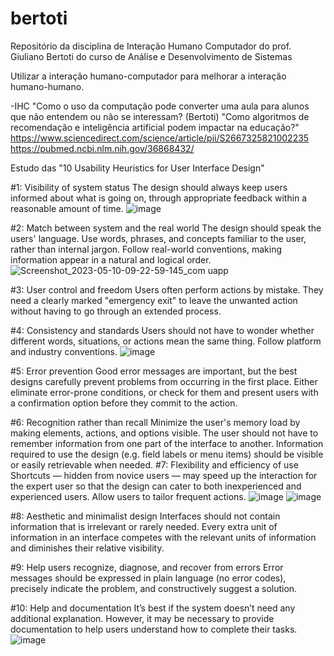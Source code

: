 # bertoti
Repositório da disciplina de Interação Humano Computador do prof. Giuliano Bertoti do curso de Análise e Desenvolvimento de Sistemas


Utilizar a interação humano-computador para melhorar a interação humano-humano.

-IHC
"Como o uso da computação pode converter uma aula para alunos que não entendem ou não se interessam? (Bertoti)
"Como algoritmos de recomendação e inteligência artificial podem impactar na educação?"
https://www.sciencedirect.com/science/article/pii/S2667325821002235
https://pubmed.ncbi.nlm.nih.gov/36868432/

Estudo das "10 Usability Heuristics for User Interface Design"

#1: Visibility of system status The design should always keep users informed about what is going on, through appropriate feedback within a reasonable amount of time.
![image](https://github.com/Hugohs98/bertoti/assets/111614142/71a01671-134a-4a5b-b331-a71adcb21ff9)

#2: Match between system and the real world The design should speak the users' language. Use words, phrases, and concepts familiar to the user, rather than internal jargon. Follow real-world conventions, making information appear in a natural and logical order.
![Screenshot_2023-05-10-09-22-59-145_com uapp](https://github.com/Hugohs98/bertoti/assets/111614142/4e2cfca0-17f9-40e3-919d-dd0e9956ea7b)

#3: User control and freedom Users often perform actions by mistake. They need a clearly marked "emergency exit" to leave the unwanted action without having to go through an extended process.


#4: Consistency and standards Users should not have to wonder whether different words, situations, or actions mean the same thing. Follow platform and industry conventions.
![image](https://github.com/Hugohs98/bertoti/assets/111614142/f5d270c3-4762-40b5-817c-f94596f9de46)


#5: Error prevention Good error messages are important, but the best designs carefully prevent problems from occurring in the first place. Either eliminate error-prone conditions, or check for them and present users with a confirmation option before they commit to the action.

#6: Recognition rather than recall Minimize the user's memory load by making elements, actions, and options visible. The user should not have to remember information from one part of the interface to another. Information required to use the design (e.g. field labels or menu items) should be visible or easily retrievable when needed.
#7: Flexibility and efficiency of use Shortcuts — hidden from novice users — may speed up the interaction for the expert user so that the design can cater to both inexperienced and experienced users. Allow users to tailor frequent actions.
![image](https://github.com/Hugohs98/bertoti/assets/111614142/ef276c08-928b-4e24-ad53-e5e227744fae)
![image](https://github.com/Hugohs98/bertoti/assets/111614142/6142d974-f57f-43b1-ad49-72b4ab819826)


#8: Aesthetic and minimalist design Interfaces should not contain information that is irrelevant or rarely needed. Every extra unit of information in an interface competes with the relevant units of information and diminishes their relative visibility.

#9: Help users recognize, diagnose, and recover from errors Error messages should be expressed in plain language (no error codes), precisely indicate the problem, and constructively suggest a solution.

#10: Help and documentation It’s best if the system doesn’t need any additional explanation. However, it may be necessary to provide documentation to help users understand how to complete their tasks.
![image](https://github.com/Hugohs98/bertoti/assets/111614142/ce319eed-f260-4347-b50f-2633e28ae5f1)

